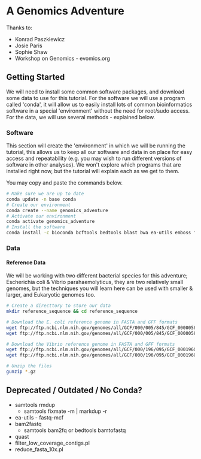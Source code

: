 # A Genomics Adventure
Thanks to:
 * Konrad Paszkiewicz
 * Josie Paris
 * Sophie Shaw
 * Workshop on Genomics - evomics.org

## Getting Started
We will need to install some common software packages, and download some data to use for this tutorial. For the software we will use a program called 'conda', it will allow us to easily install lots of common bioinformatics software in a special 'environment' without the need for root/sudo access. For the data, we will use several methods - explained below.

### Software
This section will create the 'environment' in which we will be running the tutorial, this allows us to keep all our software and data in on place for easy access and repeatability (e.g. you may wish to run different versions of software in other analyses). We won't explore which programs that are installed right now, but the tutorial will explain each as we get to them. 

You may copy and paste the commands below.
```bash
# Make sure we are up to date
conda update -n base conda
# Create our environment
conda create --name genomics_adventure
# Activate our environment
conda activate genomics_adventure
# Install the software
conda install -c bioconda bcftools bedtools blast bwa ea-utils emboss fastqc igv igvtools pfam_scan qualimap samtools seqtk spades sra-tools vcftools
```

### Data
#### Reference Data
We will be working with two different bacterial species for this adventure; Escherichia coli & Vibrio parahaemolyticus, they are two relatively small genomes, but the techniques you will learn here can be used with smaller & larger, and Eukaryotic genomes too.

```bash
# Create a directtory to store our data
mkdir reference_sequence && cd reference_sequence

# Download the E. coli reference genome in FASTA and GFF formats
wget ftp://ftp.ncbi.nlm.nih.gov/genomes/all/GCF/000/005/845/GCF_000005845.2_ASM584v2/GCF_000005845.2_ASM584v2_genomic.fna.gz
wget ftp://ftp.ncbi.nlm.nih.gov/genomes/all/GCF/000/005/845/GCF_000005845.2_ASM584v2/GCF_000005845.2_ASM584v2_genomic.gff.gz

# Download the Vibrio reference genome in FASTA and GFF formats
wget ftp://ftp.ncbi.nlm.nih.gov/genomes/all/GCF/000/196/095/GCF_000196095.1_ASM19609v1/GCF_000196095.1_ASM19609v1_genomic.fna.gz
wget ftp://ftp.ncbi.nlm.nih.gov/genomes/all/GCF/000/196/095/GCF_000196095.1_ASM19609v1/GCF_000196095.1_ASM19609v1_genomic.gff.gz

# Unzip the files
gunzip *.gz

```

## Deprecated / Outdated / No Conda?
 * samtools rmdup
   * samtools fixmate -m | markdup -r
 * ea-utils - fastq-mcf
 * bam2fastq
   * samtools bam2fq or bedtools bamtofastq
 * quast
 * filter_low_coverage_contigs.pl
 * reduce_fasta_10x.pl
 
